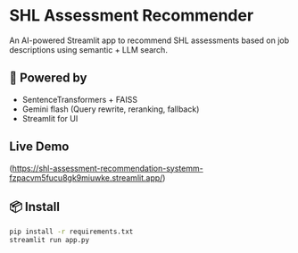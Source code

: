 # SHL Assessment Recommender

An AI-powered Streamlit app to recommend SHL assessments based on job descriptions using semantic + LLM search.

## 🧠 Powered by
- SentenceTransformers + FAISS
- Gemini flash (Query rewrite, reranking, fallback)
- Streamlit for UI

## Live Demo
(https://shl-assessment-recommendation-systemm-fzpacvm5fucu8gk9miuwke.streamlit.app/)

## 📦 Install
```bash
pip install -r requirements.txt
streamlit run app.py
